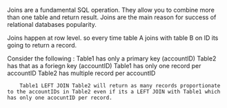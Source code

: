 Joins are a fundamental SQL operation. They allow you to combine more than one table and return result. Joins are the main reason for success of relational databases popularity.

Joins happen at row level. so every time table A joins with table B on ID its going to return a record. 

Consider the following :
        Table1 has only a primary key (accountID) 
        Table2 has that as a foriegn key (accountID)
        Table1 has only one record per accountID
        Table2 has multiple record per accountID

        Table1 LEFT JOIN Table2 will return as many records proportionate to the accountIDs in Table2 even if its a LEFT JOIN with Table1 which has only one acocuntID per record.    

